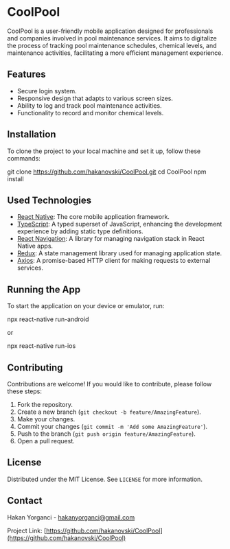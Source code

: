 # CoolPool

CoolPool is a user-friendly mobile application designed for professionals and companies involved in pool maintenance services. It aims to digitalize the process of tracking pool maintenance schedules, chemical levels, and maintenance activities, facilitating a more efficient management experience.

## Features

- Secure login system.
- Responsive design that adapts to various screen sizes.
- Ability to log and track pool maintenance activities.
- Functionality to record and monitor chemical levels.

## Installation

To clone the project to your local machine and set it up, follow these commands:

git clone https://github.com/hakanovski/CoolPool.git
cd CoolPool
npm install

## Used Technologies

- [React Native](https://reactnative.dev/): The core mobile application framework.
- [TypeScript](https://www.typescriptlang.org/): A typed superset of JavaScript, enhancing the development experience by adding static type definitions.
- [React Navigation](https://reactnavigation.org/): A library for managing navigation stack in React Native apps.
- [Redux](https://redux.js.org/): A state management library used for managing application state.
- [Axios](https://axios-http.com/): A promise-based HTTP client for making requests to external services.

## Running the App

To start the application on your device or emulator, run:

npx react-native run-android

or

npx react-native run-ios

## Contributing

Contributions are welcome! If you would like to contribute, please follow these steps:

1. Fork the repository.
2. Create a new branch (`git checkout -b feature/AmazingFeature`).
3. Make your changes.
4. Commit your changes (`git commit -m 'Add some AmazingFeature'`).
5. Push to the branch (`git push origin feature/AmazingFeature`).
6. Open a pull request.

## License

Distributed under the MIT License. See `LICENSE` for more information.

## Contact

Hakan Yorganci - hakanyorganci@gmail.com

Project Link: [https://github.com/hakanovski/CoolPool](https://github.com/hakanovski/CoolPool)
